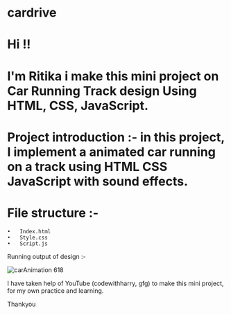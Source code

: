# cardrive

# Hi !! 
# I'm Ritika i make this mini project on Car Running Track design Using HTML, CSS, JavaScript.

# Project introduction :- in this project, I implement a animated car running on a track using HTML CSS JavaScript with sound effects. 

# File structure :- 
    •	Index.html
    •	Style.css
    •	Script.js


Running output of design :-

 ![carAnimation 618](https://user-images.githubusercontent.com/102233221/199944002-0cc57f63-7532-4a7f-8fd7-5b90acc0576a.gif)

I have taken help of YouTube (codewithharry, gfg) to make this mini project, for my own practice and learning.

Thankyou






